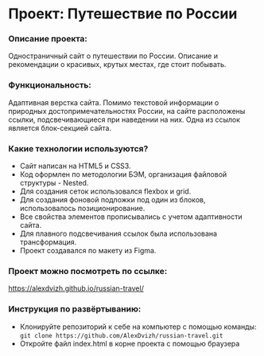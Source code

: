 # Проект: Путешествие по России

### Описание проекта:
Одностраничный сайт о путешествии по России. Описание и рекомендации о красивых, крутых местах, где стоит побывать.

### Функциональность:
Адаптивная верстка сайта. Помимо текстовой информации о природных достопримечательностях России, на сайте расположены ссылки, подсвечивающиеся при наведении на них. Одна из ссылок является блок-секцией сайта.

### Какие технологии используются?
- Сайт написан на HTML5 и CSS3.
- Код оформлен по методологии БЭМ, организация файловой структуры - Nested.
- Для создания сеток использовался flexbox и grid.
- Для создания фоновой подложки под один из блоков, использовалось позиционирование.
- Все свойства элементов прописывались с учетом адаптивности сайта.
- Для плавного подсвечивания ссылок была использована трансформация.
- Проект создавался по макету из Figma.

### Проект можно посмотреть по ссылке:
https://alexdvizh.github.io/russian-travel/

### Инструкция по развёртыванию:
- Клонируйте репозиторий к себе на компьютер с помощью команды:    
`git clone https://github.com/AlexDvizh/russian-travel.git`   
- Откройте файл index.html в корне проекта с помощью браузера

